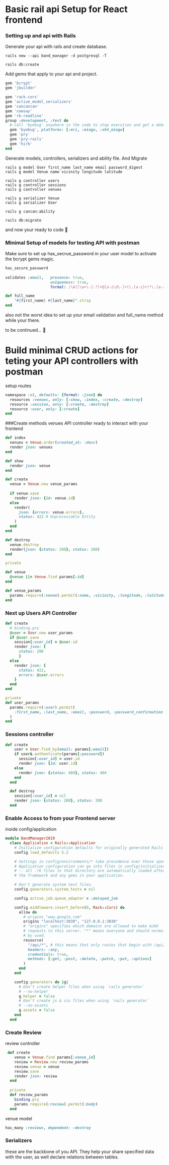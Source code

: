 # Basic rail api Setup for React frontend

### Setting up and api with Rails

Generate your api with rails and create database.


```shell
rails new --api band_manager -d postgresql -T

rails db:create
```

Add gems that apply to your api and project.

```ruby
gem 'bcrypt'
gem 'jbuilder'

gem 'rack-cors'
gem 'active_model_serializers'
gem 'cancancan'
gem 'cowsay'
gem 'rb-readline'
group :development, :test do
  # Call 'byebug' anywhere in the code to stop execution and get a debugger console
  gem 'byebug', platforms: [:mri, :mingw, :x64_mingw]
  gem 'pry'
  gem 'pry-rails'
  gem 'hirb'
end
```

Generate models, controllers, serializers and ability file. And Migrate

```shell
rails g model User first_name last_name email password_digest
rails g model Venue name vicinity longitude latitude

rails g controller users
rails g controller sessions
rails g controller venues

rails g serializer Venue
rails g serializer User

rails g cancan:ability

rails db:migrate
```

and now your ready to code 👾

### Minimal Setup of models for testing API with postman

Make sure to set up has_secrue_password in your user model to activate the bcrypt gems magic.

```ruby
has_secure_password
    
validates :email,   presence: true,
                    uniqueness: true,
                    format: /\A([\w+\-].?)+@[a-z\d\-]+(\.[a-z]+)*\.[a-z]+\z/i

def full_name
    "#{first_name} #{last_name}".strip
end
```

also not the worst idea to set up your email validation and full_name method while your there.

to be continued... 🤖

# Build minimal CRUD actions for teting your API controllers with postman

setup routes

```ruby
namespace :v1, defaults: {format: :json} do
  resources :venues, only: [:show, :index, :create, :destroy]
  resource :session, only: [:create, :destroy]
  resource :user, only: [:create]
end
```

###Create methods venues API controller ready to interact with your frontend

```ruby
def index
  venues = Venue.order(created_at: :desc)
  render json: venues
end

def show
  render json: venue
end

def create
  venue = Venue.new venue_params
  
  if venue.save
    render json: {id: venue.id}
  else
    render(
      json: {errors: venue.errors},
      status: 422 # Unprocessable Entity
    )
  end
end

def destroy
  venue.destroy
  render(json: {status: 200}, status: 200)
end

private

def venue
  @venue ||= Venue.find params[:id]
end

def venue_params
  params.require(:venue).permit(:name, :vicinity, :longitude, :latitude)
end
```

### Next up Users API Controller

```ruby
def create
  # binding.pry
  @user = User.new user_params
  if @user.save
    session[:user_id] = @user.id
    render json: {
      status: 200
      }
  else
    render json: {
      status: 422,
      errors: @user.errors
    }
  end
end

private
def user_params
  params.require(:user).permit(
    :first_name, :last_name, :email, :password, :password_confirmation
  )
end
```

### Sessions controller

```ruby
def create
    user = User.find_by(email: params[:email])
    if user&.authenticate(params[:password])
      session[:user_id] = user.id
      render json: {id: user.id}
    else
      render json: {status: 404}, status: 404
    end
  end

  def destroy
    session[:user_id] = nil
    render json: {status: 200}, status: 200
  end
```

### Enable Access to from your Frontend server

inside config/application

```ruby
module BandManager2019
  class Application < Rails::Application
    # Initialize configuration defaults for originally generated Rails version.
    config.load_defaults 5.2

    # Settings in config/environments/* take precedence over those specified here.
    # Application configuration can go into files in config/initializers
    # -- all .rb files in that directory are automatically loaded after loading
    # the framework and any gems in your application.

    # Don't generate system test files.
    config.generators.system_tests = nil

    config.active_job.queue_adapter = :delayed_job

    config.middleware.insert_before(0, Rack::Cors) do
      allow do
        # origins "www.google.com"
        origins "localhost:3030", "127.0.0.1:3030"
        # "origins" specifies which domains are allowed to make AJAX
        # requests to this server. "*" means everyone and should normally not
        # by used.
        resource(
          "/api/*", # this means that only routes that begin with /api/ are accessible
          headers: :any,
          credentials: true,
          methods: [:get, :post, :delete, :patch, :put, :options]
        )
      end
    end

    config.generators do |g|
      # Don't create helper files when using `rails generator`
      # --no-helper
      g.helper = false
      # Don't create js & css files when using `rails generator`
      # --no-assets
      g.assets = false
    end
  end
```

### Create Review

review controller

```ruby
 def create
    venue = Venue.find params[:venue_id]
    review = Review.new review_params
    review.venue = venue
    review.save
    render json: review
  end
  
  private
  def review_params
    binding.pry
    params.require(:review).permit(:body)
  end
```

venue model

```ruby
has_many :reviews, dependent: :destroy
```

### Serializers

these are the backbone of you API. They help your share specified data with the user,
as well declare relations between tables.